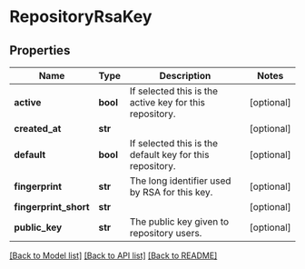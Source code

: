 # RepositoryRsaKey

## Properties
Name | Type | Description | Notes
------------ | ------------- | ------------- | -------------
**active** | **bool** | If selected this is the active key for this repository. | [optional] 
**created_at** | **str** |  | [optional] 
**default** | **bool** | If selected this is the default key for this repository. | [optional] 
**fingerprint** | **str** | The long identifier used by RSA for this key. | [optional] 
**fingerprint_short** | **str** |  | [optional] 
**public_key** | **str** | The public key given to repository users. | [optional] 

[[Back to Model list]](../README.md#documentation-for-models) [[Back to API list]](../README.md#documentation-for-api-endpoints) [[Back to README]](../README.md)


